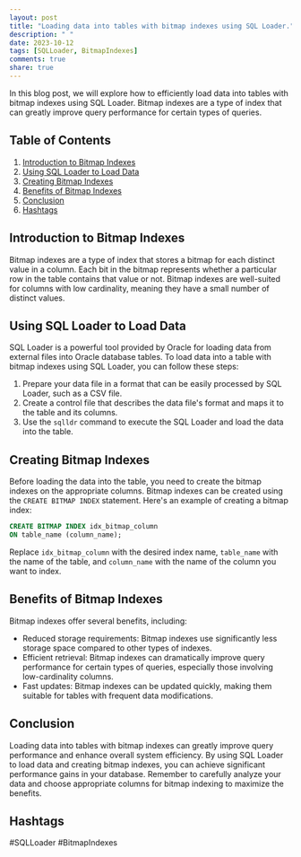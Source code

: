```yaml
---
layout: post
title: "Loading data into tables with bitmap indexes using SQL Loader."
description: " "
date: 2023-10-12
tags: [SQLLoader, BitmapIndexes]
comments: true
share: true
---
```


In this blog post, we will explore how to efficiently load data into tables with bitmap indexes using SQL Loader. Bitmap indexes are a type of index that can greatly improve query performance for certain types of queries.

## Table of Contents

1. [Introduction to Bitmap Indexes](#introduction-to-bitmap-indexes)
2. [Using SQL Loader to Load Data](#using-sql-loader-to-load-data)
3. [Creating Bitmap Indexes](#creating-bitmap-indexes)
4. [Benefits of Bitmap Indexes](#benefits-of-bitmap-indexes)
5. [Conclusion](#conclusion)
6. [Hashtags](#hashtags)

## Introduction to Bitmap Indexes

Bitmap indexes are a type of index that stores a bitmap for each distinct value in a column. Each bit in the bitmap represents whether a particular row in the table contains that value or not. Bitmap indexes are well-suited for columns with low cardinality, meaning they have a small number of distinct values.

## Using SQL Loader to Load Data

SQL Loader is a powerful tool provided by Oracle for loading data from external files into Oracle database tables. To load data into a table with bitmap indexes using SQL Loader, you can follow these steps:

1. Prepare your data file in a format that can be easily processed by SQL Loader, such as a CSV file.
2. Create a control file that describes the data file's format and maps it to the table and its columns.
3. Use the `sqlldr` command to execute the SQL Loader and load the data into the table.

## Creating Bitmap Indexes

Before loading the data into the table, you need to create the bitmap indexes on the appropriate columns. Bitmap indexes can be created using the `CREATE BITMAP INDEX` statement. Here's an example of creating a bitmap index:

```sql
CREATE BITMAP INDEX idx_bitmap_column
ON table_name (column_name);
```

Replace `idx_bitmap_column` with the desired index name, `table_name` with the name of the table, and `column_name` with the name of the column you want to index.

## Benefits of Bitmap Indexes

Bitmap indexes offer several benefits, including:

- Reduced storage requirements: Bitmap indexes use significantly less storage space compared to other types of indexes.
- Efficient retrieval: Bitmap indexes can dramatically improve query performance for certain types of queries, especially those involving low-cardinality columns.
- Fast updates: Bitmap indexes can be updated quickly, making them suitable for tables with frequent data modifications.

## Conclusion

Loading data into tables with bitmap indexes can greatly improve query performance and enhance overall system efficiency. By using SQL Loader to load data and creating bitmap indexes, you can achieve significant performance gains in your database. Remember to carefully analyze your data and choose appropriate columns for bitmap indexing to maximize the benefits.

## Hashtags

#SQLLoader #BitmapIndexes
